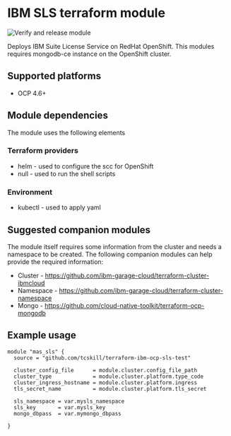 #  IBM SLS terraform module

![Verify and release module](https://github.com/cloud-native-toolkit/terraform-ibm-ocp-sls/workflows/Verify%20and%20release%20module/badge.svg)

Deploys IBM Suite License Service on RedHat OpenShift.  This modules requires mongodb-ce instance on the OpenShift cluster.

## Supported platforms

- OCP 4.6+

## Module dependencies

The module uses the following elements

### Terraform providers

- helm - used to configure the scc for OpenShift
- null - used to run the shell scripts

### Environment

- kubectl - used to apply yaml 

## Suggested companion modules

The module itself requires some information from the cluster and needs a
namespace to be created. The following companion
modules can help provide the required information:

- Cluster - https://github.com/ibm-garage-cloud/terraform-cluster-ibmcloud
- Namespace - https://github.com/ibm-garage-cloud/terraform-cluster-namespace
- Mongo - https://github.com/cloud-native-toolkit/terraform-ocp-mongodb

## Example usage

```hcl-terraform
module "mas_sls" {
  source = "github.com/tcskill/terraform-ibm-ocp-sls-test"

  cluster_config_file      = module.cluster.config_file_path
  cluster_type             = module.cluster.platform.type_code
  cluster_ingress_hostname = module.cluster.platform.ingress
  tls_secret_name          = module.cluster.platform.tls_secret
  
  sls_namespace = var.mysls_namespace
  sls_key       = var.mysls_key
  mongo_dbpass  = var.mymongo_dbpass

}
```

